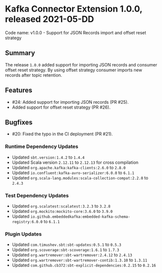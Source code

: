 # Kafka Connector Extension 1.0.0, released 2021-05-DD

Code name: v1.0.0 - Support for JSON Records import and offset reset strategy

## Summary

The release `1.0.0` added support for importing JSON records and consumer offset
reset strategy. By using offset strategy consumer imports new records after
topic retention.

## Features

* #24: Added support for importing JSON records (PR #25).
* Added support for offset reset strategy (PR #26).

## Bugfixes

* #20: Fixed the typo in the CI deployment (PR #21).

### Runtime Dependency Updates

* Updated `sbt.version:1.4.2` to `1.4.4`
* Updated Scala version `2.12.11` to `2.12.13` for cross compilation
* Updated `org.apache.kafka:kafka-clients:2.6.0` to `2.8.0`
* Updated `io.confluent:kafka-avro-serializer:6.0.0` to `6.1.1`
* Updated `org.scala-lang.modules:scala-collection-compat:2.2.0` to `2.4.3`

### Test Dependency Updates

* Updated `org.scalatest:scalatest:3.2.3` to `3.2.8`
* Updated `org.mockito:mockito-core:3.6.0` to `3.9.0`
* Updated `io.github.embeddedkafka:embedded-kafka-schema-registry:6.0.0` to `6.1.1`

### Plugin Updates

* Updated `com.timushev.sbt:sbt-updates:0.5.1` to `0.5.3`
* Updated `org.scoverage:sbt-scoverage:1.6.1` to `1.7.3`
* Updated `org.wartremover:sbt-wartremover:2.4.12` to `2.4.13`
* Updated `org.wartremover:sbt-wartremover-contib:1.3.10` to `1.3.11`
* Updated `com.github.cb372:sbt-explicit-dependencies:0.2.15` to `0.2.16`

